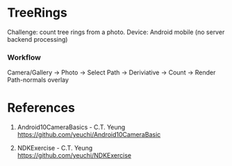 # TreeRings
Challenge: count tree rings from a photo.
Device: Android mobile (no server backend processing)

### Workflow
Camera/Gallery -> Photo -> Select Path -> Deriviative -> Count -> Render Path-normals overlay

# References

1. Android10CameraBasics - C.T. Yeung \
https://github.com/yeuchi/Android10CameraBasic

2. NDKExercise - C.T. Yeung \
https://github.com/yeuchi/NDKExercise
